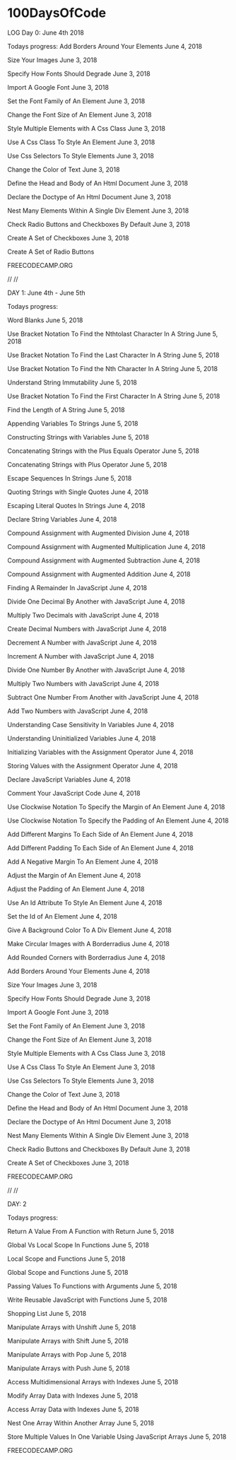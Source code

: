 # 100DaysOfCode
LOG
Day 0: June 4th 2018

Todays progress:
Add Borders Around Your Elements	June 4, 2018	

Size Your Images	June 3, 2018	

Specify How Fonts Should Degrade	June 3, 2018	

Import A Google Font	June 3, 2018	

Set the Font Family of An Element	June 3, 2018	

Change the Font Size of An Element	June 3, 2018	

Style Multiple Elements with A Css Class	June 3, 2018	

Use A Css Class To Style An Element	June 3, 2018	

Use Css Selectors To Style Elements	June 3, 2018	

Change the Color of Text	June 3, 2018	

Define the Head and Body of An Html Document	June 3, 2018	

Declare the Doctype of An Html Document	June 3, 2018	

Nest Many Elements Within A Single Div Element	June 3, 2018	

Check Radio Buttons and Checkboxes By Default	June 3, 2018	

Create A Set of Checkboxes	June 3, 2018	

Create A Set of Radio Buttons

FREECODECAMP.ORG


//
//


DAY 1: June 4th - June 5th

Todays progress:

Word Blanks	June 5, 2018

Use Bracket Notation To Find the Nthtolast Character In A String	June 5, 2018	

Use Bracket Notation To Find the Last Character In A String	June 5, 2018	

Use Bracket Notation To Find the Nth Character In A String	June 5, 2018	

Understand String Immutability	June 5, 2018	

Use Bracket Notation To Find the First Character In A String	June 5, 2018	

Find the Length of A String	June 5, 2018	

Appending Variables To Strings	June 5, 2018	

Constructing Strings with Variables	June 5, 2018	

Concatenating Strings with the Plus Equals Operator	June 5, 2018	

Concatenating Strings with Plus Operator	June 5, 2018	

Escape Sequences In Strings	June 5, 2018	

Quoting Strings with Single Quotes	June 4, 2018	

Escaping Literal Quotes In Strings	June 4, 2018	

Declare String Variables	June 4, 2018	

Compound Assignment with Augmented Division	June 4, 2018	

Compound Assignment with Augmented Multiplication	June 4, 2018	

Compound Assignment with Augmented Subtraction	June 4, 2018	

Compound Assignment with Augmented Addition	June 4, 2018	

Finding A Remainder In JavaScript	June 4, 2018	

Divide One Decimal By Another with JavaScript	June 4, 2018	

Multiply Two Decimals with JavaScript	June 4, 2018	

Create Decimal Numbers with JavaScript	June 4, 2018	

Decrement A Number with JavaScript	June 4, 2018	

Increment A Number with JavaScript	June 4, 2018	

Divide One Number By Another with JavaScript	June 4, 2018	

Multiply Two Numbers with JavaScript	June 4, 2018	

Subtract One Number From Another with JavaScript	June 4, 2018	

Add Two Numbers with JavaScript	June 4, 2018	

Understanding Case Sensitivity In Variables	June 4, 2018	

Understanding Uninitialized Variables	June 4, 2018	

Initializing Variables with the Assignment Operator	June 4, 2018	

Storing Values with the Assignment Operator	June 4, 2018	

Declare JavaScript Variables	June 4, 2018	

Comment Your JavaScript Code	June 4, 2018	

Use Clockwise Notation To Specify the Margin of An Element	June 4, 2018	

Use Clockwise Notation To Specify the Padding of An Element	June 4, 2018	

Add Different Margins To Each Side of An Element	June 4, 2018	

Add Different Padding To Each Side of An Element	June 4, 2018	

Add A Negative Margin To An Element	June 4, 2018	

Adjust the Margin of An Element	June 4, 2018	

Adjust the Padding of An Element	June 4, 2018	

Use An Id Attribute To Style An Element	June 4, 2018	

Set the Id of An Element	June 4, 2018	

Give A Background Color To A Div Element	June 4, 2018	

Make Circular Images with A Borderradius	June 4, 2018	

Add Rounded Corners with Borderradius	June 4, 2018	

Add Borders Around Your Elements	June 4, 2018	

Size Your Images	June 3, 2018	

Specify How Fonts Should Degrade	June 3, 2018	

Import A Google Font	June 3, 2018	

Set the Font Family of An Element	June 3, 2018	

Change the Font Size of An Element	June 3, 2018	

Style Multiple Elements with A Css Class	June 3, 2018	

Use A Css Class To Style An Element	June 3, 2018	

Use Css Selectors To Style Elements	June 3, 2018	

Change the Color of Text	June 3, 2018	

Define the Head and Body of An Html Document	June 3, 2018	

Declare the Doctype of An Html Document	June 3, 2018	

Nest Many Elements Within A Single Div Element	June 3, 2018	

Check Radio Buttons and Checkboxes By Default	June 3, 2018	

Create A Set of Checkboxes	June 3, 2018

FREECODECAMP.ORG

//
//

DAY: 2

Todays progress:

Return A Value From A Function with Return	June 5, 2018	

Global Vs Local Scope In Functions	June 5, 2018	


Local Scope and Functions	June 5, 2018	

Global Scope and Functions	June 5, 2018	

Passing Values To Functions with Arguments	June 5, 2018	

Write Reusable JavaScript with Functions	June 5, 2018	


Shopping List	June 5, 2018	

Manipulate Arrays with Unshift	June 5, 2018	

Manipulate Arrays with Shift	June 5, 2018	

Manipulate Arrays with Pop	June 5, 2018	

Manipulate Arrays with Push	June 5, 2018	

Access Multidimensional Arrays with Indexes	June 5, 2018	

Modify Array Data with Indexes	June 5, 2018	

Access Array Data with Indexes	June 5, 2018	

Nest One Array Within Another Array	June 5, 2018	

Store Multiple Values In One Variable Using JavaScript Arrays	June 5, 2018

FREECODECAMP.ORG
